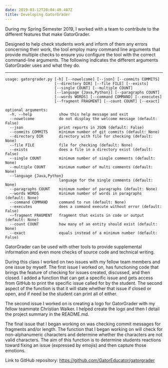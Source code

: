 ```yaml
---
date: 2019-03-12T20:04:40.407Z
title: Developing GatorGrader
---
```

During my Spring Semester 2019, I worked with a team to contribute to the different features that make GatorGrader.

Designed to help check students work and inform of them any errors concerning their work, the tool employ many command line arguments that provide multiple checks to ensure you configure the tool with the correct command-line arguments. The following indicates the different arguments GatorGrader uses and what they do.

---
```
usage: gatorgrader.py [-h] [--nowelcome] [--json] [--commits COMMITS]
                      [--directory DIR] [--file FILE] [--exists]
                      [--single COUNT] [--multiple COUNT]
                      [--language {Java,Python}] [--paragraphs COUNT]
                      [--words WORDS] [--command COMMAND] [--executes]
                      [--fragment FRAGMENT] [--count COUNT] [--exact]

optional arguments:
  -h, --help            show this help message and exit
  --nowelcome           do not display the welcome message (default: False)
  --json                print reports in JSON (default: False)
  --commits COMMITS     minimum number of git commits (default: None)
  --directory DIR       directory with file for checking (default: None)
  --file FILE           file for checking (default: None)
  --exists              does a file in a directory exist (default: False)
  --single COUNT        minimum number of single comments (default: None)
  --multiple COUNT      minimum number of multi comments (default: None)
  --language {Java,Python}
                        language for the single comments (default: None)
  --paragraphs COUNT    minimum number of paragraphs (default: None)
  --words WORDS         minimum number of words in paragraphs (default: None)
  --command COMMAND     command to run (default: None)
  --executes            does a command execute without error (default: False)
  --fragment FRAGMENT   fragment that exists in code or output (default: None)
  --count COUNT         how many of an entity should exist (default: None)
  --exact               equals instead of a minimum number (default: False)
```

GatorGrader can be used with other tools to provide supplemental information and even more checks of source code and technical writing.

During this class I worked on two issues with my fellow team members and one issue by myself. The first issue I worked on, has functioning code that brings the feature of checking for issues created, discussed, and then closed. I added a function that can get a specific issue and gets access from GitHub to print the specific issue called for by the student. The second aspect of the function is that it will state whether that issue if closed or open, and if need be the student can print all of either.

The second issue I worked on is creating a logo for GatorGrader with my fellow teammate Christian Walker. I helped create the logo and then I detail the project summary in the README.md.

The final issue that I began working on was checking commit messages for fragments and/or length. The function that I began working on will check for non-alphanumeric characters and determine whether the characters are not valid characters. The aim of this function is to determine students reactions toward fixing an issue (expressed by emojis) and then capture those emotions.

Link to GitHub repository: https://github.com/GatorEducator/gatorgrader
